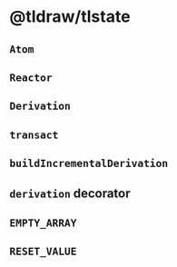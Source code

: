 # @tldraw/tlstate

## `Atom`

## `Reactor`

## `Derivation`

## `transact`

## `buildIncrementalDerivation`

## `derivation` decorator

## `EMPTY_ARRAY`

## `RESET_VALUE`
